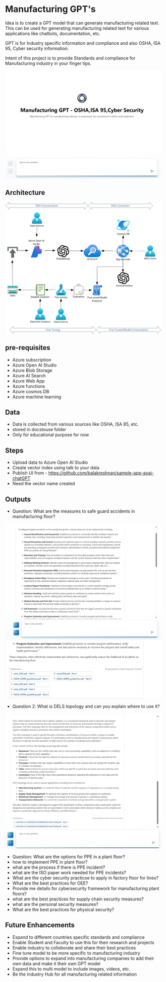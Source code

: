 # Manufacturing GPT's

Idea is to create a GPT model that can generate manufacturing related text. This can be used for generating manufacturing related text for various applications like chatbots, documentation, etc.

GPT is for Industry specific information and compliance and also OSHA, ISA 95, Cyber security information.

Intent of this project is to provide Standards and compliance for Manufacturing industry in your finger tips.

![info](https://github.com/balakreshnan/mfggpts/blob/main/images/mfgopsoutput4.jpg 'RagChat')

## Architecture

![info](https://github.com/balakreshnan/mfggpts/blob/main/images/mfggpts1.jpg 'RagChat')

## pre-requisites

- Azure subscription
- Azure Open AI Studio
- Azure Blob Storage
- Azure AI Search
- Azure Web App
- Azure functions
- Azure cosmos DB
- Azure machine learning

## Data

- Data is collected from various sources like OSHA, ISA 85, etc.
- stored in docstouse folder
- Only for educational purpose for now

## Steps

- Upload data to Azure Open AI Studio
- Create vector index using talk to your data
- Publish UI from - https://github.com/balakreshnan/sample-app-aoai-chatGPT
- Need the vector name created

## Outputs

- Question: What are the measures to safe guard accidents in manufacturing floor?

![info](https://github.com/balakreshnan/mfggpts/blob/main/images/mfgopsoutput1.jpg 'RagChat')
![info](https://github.com/balakreshnan/mfggpts/blob/main/images/mfgopsoutput2.jpg 'RagChat')

- Question 2: What is DELS topology and can you explain where to use it?

![info](https://github.com/balakreshnan/mfggpts/blob/main/images/mfgopsoutput3.jpg 'RagChat')

- Question: What are the options for PPE in a plant floor?
- how to implement PPE in plant floor?
- what are the process if there is PPE incident?
- what are the ISO paper work needed for PPE incidents?
- What are the cyber security practicse to apply in factory floor for lines?
- What are the best practices for OEE?
- Provide me details for cybersecurity framework for manufacturing plant floors?
- what are the best practices for supply chain security measures?
- what are the personal security measures?
- What are the best practices for  physical security?

## Future Enhancements

- Expand to different countries specific standards and compliance
- Enable Student and Faculty to use this for their research and projects
- Enable industry to colloborate and share their best practices
- Fine tune model to be more specific to manufacturing industry
- Provide options to expand into manufacturing companies to add their own data and make it their own GPT model
- Expand this to multi model to include images, videos, etc.
- Be the industry Hub for all manufacturing related information
